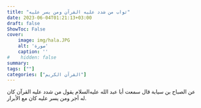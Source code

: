 ```yaml
---
title: "ثواب من شدد عليه القرآن ومن يسر عليه"
date: 2023-06-04T01:21:13+03:00
draft: false
ShowToc: False
cover:
    image: img/hala.JPG
    alt: 'صورة'
    caption: ''
#    hidden: false
summary: 
tags: [""]
categories: ["القرآن الكريم"]
---
```

عن الصباح بن سيابة قال سمعت أبا عبد الله عليه‌السلام يقول من شدد عليه
القرآن كان له أجر ومن يسر عليه كان مع الأبرار.

